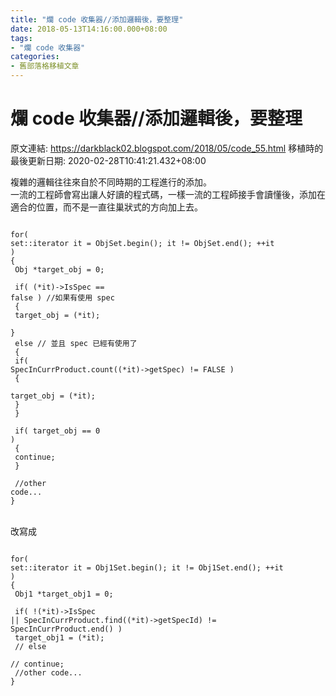 ```yaml
---
title: "爛 code 收集器//添加邏輯後，要整理"
date: 2018-05-13T14:16:00.000+08:00
tags: 
- "爛 code 收集器"
categories:
- 舊部落格移植文章
---
```


# 爛 code 收集器//添加邏輯後，要整理

原文連結: https://darkblack02.blogspot.com/2018/05/code_55.html
移植時的最後更新日期: 2020-02-28T10:41:21.432+08:00

複雜的邏輯往往來自於不同時期的工程進行的添加。   <br />一流的工程師會寫出讓人好讀的程式碼，一樣一流的工程師接手會讀懂後，添加在適合的位置，而不是一直往巢狀式的方向加上去。<br /><pre class="prettyprint"><code class="language-cpp"><br />for( set<obj>::iterator it = ObjSet.begin(); it != ObjSet.end(); ++it )<br />{<br />    Obj *target_obj = 0;<br /><br />    if( (*it)-&gt;IsSpec == false )  //如果有使用 spec<br />    {<br />        target_obj = (*it);<br />    }<br />    else  // 並且 spec 已經有使用了<br />    {<br />        if( SpecInCurrProduct.count((*it)-&gt;getSpec) != FALSE )<br />        {<br />            target_obj = (*it);<br />        }<br />    }<br /><br />    if( target_obj == 0 )<br />    {<br />        continue;<br />    }<br /><br />     //other code...<br />}<br /></obj></code></pre><br />改寫成  <br /><pre class="prettyprint"><code class="language-cpp"><br />for( set<obj1>::iterator it = Obj1Set.begin(); it != Obj1Set.end(); ++it )<br />{<br />    Obj1 *target_obj1 = 0;<br /><br />    if( !(*it)-&gt;IsSpec || SpecInCurrProduct.find((*it)-&gt;getSpecId) != SpecInCurrProduct.end() )<br />        target_obj1 = (*it);<br />    // else<br />    //     continue;<br />     //other code...<br />}<br /></obj1></code></pre>
